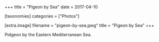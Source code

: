 +++
title = "Pigeon by Sea"
date = 2017-04-10

[taxonomies]
categories = ["Photos"]

[extra.image]
filename = "pigeon-by-sea.jpeg"
title = "Pigeon by Sea"
+++

Pidgeon by the Eastern Mediterranean Sea.
